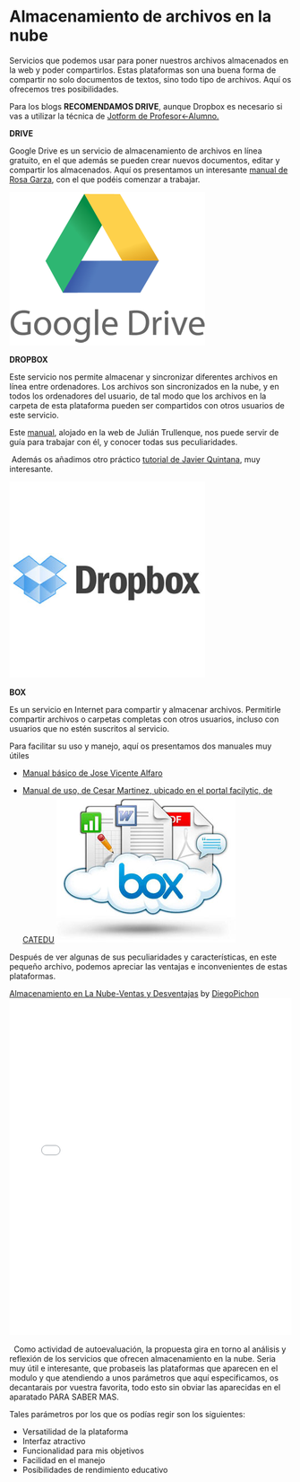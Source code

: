 
# Almacenamiento de archivos en la nube

Servicios que podemos usar para poner nuestros archivos almacenados en la web y poder compartirlos. Estas plataformas son una buena forma de compartir no solo documentos de textos, sino todo tipo de archivos. Aquí os ofrecemos tres posibilidades.

Para los blogs **RECOMENDAMOS DRIVE**, aunque Dropbox es necesario si vas a utilizar la técnica de [Jotform de Profesor&lt;-Alumno.](profesoralumno2.md)

**DRIVE**

Google Drive es un servicio de almacenamiento de archivos en línea gratuito, en el que además se pueden crear nuevos documentos, editar y compartir los almacenados. Aquí os presentamos un interesante [manual de Rosa Garza](https://issuu.com/rosagarzat/docs/tutorial_google_drive/8),  con el que podéis comenzar a trabajar.

![Fig. 2.4  Google Drive](img/google_drive_logo_3963.png) 

**DROPBOX**

Este servicio nos permite almacenar y sincronizar diferentes archivos en línea entre ordenadores. Los archivos son sincronizados en la nube, y en todos los ordenadores del usuario, de tal modo que los archivos en la carpeta de esta plataforma pueden ser compartidos con otros usuarios de este servicio.

Este [manual](http://maestros20.webnode.es/dropbox/), alojado en la web de Julián Trullenque, nos puede servir de guía para trabajar con él, y conocer todas sus peculiaridades. 

 Además os añadimos otro práctico [tutorial de Javier Quintana](http://facilytic.catedu.es/2013/05/16/dropbox/), muy interesante.

![Fig. 2.5. Dropbox](img/dropbox-lanzara-aplicacion-windows-8-windows-rt.jpg) 

**BOX**

Es un servicio en Internet para compartir y almacenar archivos. Permitirle compartir archivos o carpetas completas con otros usuarios, incluso con usuarios que no estén suscritos al servicio. 

Para facilitar su uso y manejo, aquí os presentamos dos manuales muy útiles

- [Manual básico de Jose Vicente Alfaro](http://issuu.com/jvalfaro/docs/box)

- [Manual de uso, de Cesar Martinez, ubicado en el portal facilytic, de CATEDU](http://www.catedu.es/facilytic/2013/10/10/896/)
![Fig. 2.6. Box](img/logo-box.jpeg) 

Después de ver algunas de sus peculiaridades y características, en este pequeño archivo, podemos apreciar las ventajas e inconvenientes de estas plataformas.

[Almacenamiento en La Nube-Ventas y Desventajas](http://es.scribd.com/doc/185837897/Almacenamiento-en-La-Nube-Ventas-y-Desventajas) by [DiegoPichon](http://www.scribd.com/DiegoPichon)<iframe id="doc_70836" width="100%" height="600" src="//www.scribd.com/embeds/185837897/content?start_page=1&amp;view_mode=scroll&amp;access_key=key-1q6mwkvjlu190xul6ffl&amp;show_recommendations=true" frameborder="0" scrolling="no"></iframe>

 
Como actividad de autoevaluación, la propuesta gira en torno al análisis y reflexión de los servicios que ofrecen almacenamiento en la nube. Seria muy útil e interesante, que probaseis las plataformas que aparecen en el modulo y que atendiendo a unos parámetros que aquí especificamos, os decantarais por vuestra favorita, todo esto sin obviar las aparecidas en el aparatado PARA SABER MAS.

Tales parámetros por los que os podías regir son los siguientes:

- Versatilidad de la plataforma
- Interfaz atractivo
- Funcionalidad para mis objetivos
- Facilidad en el manejo
- Posibilidades de rendimiento educativo

 

